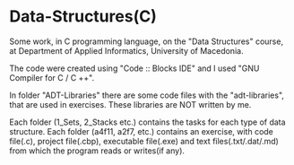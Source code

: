 # Data-Structures(C)
Some work, in C programming language, on the "Data Structures" course,
at Department of Applied Informatics, University of Macedonia.

The code were created using "Code :: Blocks IDE" and I used "GNU Compiler for C / C ++".

In folder "ADT-Libraries" there are some code files with the "adt-libraries", that are used in exercises.
These libraries are NOT written by me.

Each folder (1_Sets, 2_Stacks etc.) contains the tasks for each type of data structure.
Each folder (a4f11, a2f7, etc.) contains an exercise, with code file(.c), project file(.cbp), executable file(.exe)
and text files(.txt/.dat/.md) from which the program reads or writes(if any).